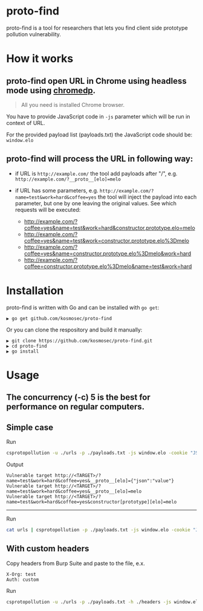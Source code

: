 # proto-find

proto-find is a tool for researchers that lets you find client side prototype pollution vulnerability.

# How it works

## proto-find open URL in Chrome using headless mode using [chromedp](https://github.com/chromedp/chromedp). 
> All you need is installed Chrome browser.

You have to provide JavaScript code in `-js` parameter which will be run in context of URL.

For the provided payload list (payloads.txt) the JavaScript code should be:
`window.elo`

## proto-find will process the URL in following way:

* if URL is `http://example.com/` the tool add payloads after "/", e.g. `http://example.com/?__proto__[elo]=melo`
* if URL has some parameters, e.g. `http://example.com/?name=test&work=hard&coffee=yes` the tool will inject the payload into each parameter, but one by one leaving the original values. See which requests will be executed:
    
    * http://example.com/?coffee=yes&name=test&work=hard&constructor.prototype.elo=melo
    * http://example.com/?coffee=yes&name=test&work=constructor.prototype.elo%3Dmelo
    * http://example.com/?coffee=yes&name=constructor.prototype.elo%3Dmelo&work=hard
    * http://example.com/?coffee=constructor.prototype.elo%3Dmelo&name=test&work=hard



# Installation

proto-find is written with Go and can be installed with `go get`:

```
▶ go get github.com/kosmosec/proto-find
```

Or you can clone the respository and build it manually:

```
▶ git clone https://github.com/kosmosec/proto-find.git
▶ cd proto-find
▶ go install
```

# Usage
## The concurrency (-c) 5 is the best for performance on regular computers. 

## Simple case
Run
```bash
csprotopollution -u ./urls -p ./payloads.txt -js window.elo -cookie "JSESSIONID=test;hello=world" -proxy "http://IP:PORT" -c 5
```
Output
```text
Vulnerable target http://<TARGET>/?name=test&work=hard&coffee=yes&__proto__[elo]={"json":"value"}
Vulnerable target http://<TARGET>/?name=test&work=hard&coffee=yes&__proto__[elo]=melo
Vulnerable target http://<TARGET>/?name=test&work=hard&coffee=yes&constructor[prototype][elo]=melo

```

----

Run 
```bash
cat urls | csprotopollution -p ./payloads.txt -js window.elo -cookie "JSESSIONID=test;hello=world" -proxy "http://IP:PORT" -c 5
```

## With custom headers
Copy headers from Burp Suite and paste to the file, e.x. 
```
X-Org: test
Auth: custom
```
Run
```bash
csprotopollution -u ./urls -p ./payloads.txt -h ./headers -js window.elo -cookie "JSESSIONID=test;hello=world"  -proxy "http://IP:PORT" -c 5
```